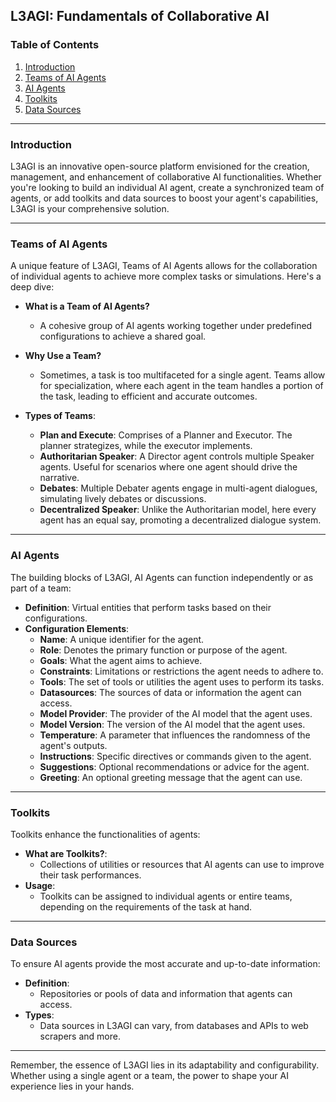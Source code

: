 ## L3AGI: Fundamentals of Collaborative AI

### Table of Contents

1. [Introduction](#introduction)
2. [Teams of AI Agents](#teams-of-ai-agents)
3. [AI Agents](#ai-agents)
4. [Toolkits](#toolkits)
5. [Data Sources](#data-sources)

---

### **Introduction** <a name="introduction"></a>

L3AGI is an innovative open-source platform envisioned for the creation, management, and enhancement of collaborative AI functionalities. Whether you're looking to build an individual AI agent, create a synchronized team of agents, or add toolkits and data sources to boost your agent's capabilities, L3AGI is your comprehensive solution.

---

### **Teams of AI Agents** <a name="teams-of-ai-agents"></a>

A unique feature of L3AGI, Teams of AI Agents allows for the collaboration of individual agents to achieve more complex tasks or simulations. Here's a deep dive:

- **What is a Team of AI Agents?**
  - A cohesive group of AI agents working together under predefined configurations to achieve a shared goal.
  
- **Why Use a Team?**
  - Sometimes, a task is too multifaceted for a single agent. Teams allow for specialization, where each agent in the team handles a portion of the task, leading to efficient and accurate outcomes.
  
- **Types of Teams**:
  - **Plan and Execute**: Comprises of a Planner and Executor. The planner strategizes, while the executor implements.
  - **Authoritarian Speaker**: A Director agent controls multiple Speaker agents. Useful for scenarios where one agent should drive the narrative.
  - **Debates**: Multiple Debater agents engage in multi-agent dialogues, simulating lively debates or discussions.
  - **Decentralized Speaker**: Unlike the Authoritarian model, here every agent has an equal say, promoting a decentralized dialogue system.

---

### **AI Agents** <a name="ai-agents"></a>

The building blocks of L3AGI, AI Agents can function independently or as part of a team:

- **Definition**: Virtual entities that perform tasks based on their configurations.
- **Configuration Elements**:
  - **Name**: A unique identifier for the agent.
  - **Role**: Denotes the primary function or purpose of the agent.
  - **Goals**: What the agent aims to achieve.
  - **Constraints**: Limitations or restrictions the agent needs to adhere to.
  - **Tools**: The set of tools or utilities the agent uses to perform its tasks.
  - **Datasources**: The sources of data or information the agent can access.
  - **Model Provider**: The provider of the AI model that the agent uses.
  - **Model Version**: The version of the AI model that the agent uses.
  - **Temperature**: A parameter that influences the randomness of the agent's outputs.
  - **Instructions**: Specific directives or commands given to the agent.
  - **Suggestions**: Optional recommendations or advice for the agent.
  - **Greeting**: An optional greeting message that the agent can use.

---

### **Toolkits** <a name="toolkits"></a>

Toolkits enhance the functionalities of agents:

- **What are Toolkits?**:
  - Collections of utilities or resources that AI agents can use to improve their task performances.
- **Usage**:
  - Toolkits can be assigned to individual agents or entire teams, depending on the requirements of the task at hand.

---

### **Data Sources** <a name="data-sources"></a>

To ensure AI agents provide the most accurate and up-to-date information:

- **Definition**:
  - Repositories or pools of data and information that agents can access.
- **Types**:
  - Data sources in L3AGI can vary, from databases and APIs to web scrapers and more.

---

Remember, the essence of L3AGI lies in its adaptability and configurability. Whether using a single agent or a team, the power to shape your AI experience lies in your hands.

